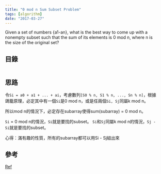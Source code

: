 ```yaml
---
title: "0 mod n Sum Subset Problem"
tags: [algorithm]
date: "2017-03-27"
---
```


Given a set of numbers {a1-an}, what is the best way to come up with a nonempty subset such that the sum of its elements is 0 mod n, where n is the size of the original set?

## 目錄

```toc
```

## 思路

令`Si = a0 + a1 + ... + ai`，考慮數列`[S0 % n, S1 % n, ..., Sn % n]`，根據鴿籠原理，必定其中有一個`Si`是0 mod n，或是任兩個`Si, Sj`同屬k mod n。

所以mod n的情況下，必定存在subarray使得sum(subarray) = 0 mod n。

`Si` = 0 mod n的情況，`Si`就是要找的subset。
`Si`和`Sj`同屬k mod n的情況，`Sj - Si`就是要找的subset。

心得：滿有趣的性質，所有的subarray都可以用Si - Sj組出來

## 參考

[Ref](https://www.quora.com/Given-a-set-of-numbers-a1-an-what-is-the-best-way-to-come-up-with-a-nonempty-subset-such-that-the-sum-of-its-elements-is-0-mod-n-where-n-is-the-size-of-the-original-set-Is-there-a-polynomial-time-solution)
